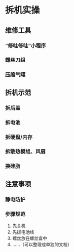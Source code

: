 # 拆机实操



## 维修工具

### “修哇修哇”小程序

### 螺丝刀组

### 压缩气罐



## 拆机示范

### 拆后盖

### 拆电池

### 拆硬盘/内存

### 拆散热模组、风扇

### 换硅脂



## 注意事项

### 静电防护

### 步骤规范

1. 先关机
2. 先拔电池线
3. 螺丝放在螺丝盒中
4. ……（可以整理成单独的文档）
